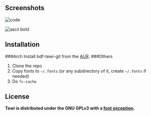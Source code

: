Screenshots
-----------
![code](http://neeee.github.com/bdf-tewi/goexample.png)

![ascii bold](http://neeee.github.com/bdf-tewi/asciibold.png)

Installation
------------
###Arch
Install bdf-tewi-git from the [AUR][aur page].
###Others
1. Clone the repo
2. Copy fonts to `~/.fonts` (or any subdirectory of it, create `~/.fonts` if needed)
3. Do `fc-cache`

License
-------
**Tewi is distributed under the GNU GPLv3 with a [font
exception](https://www.gnu.org/licenses/gpl-faq.html#FontException).**

[aur page]: https://aur.archlinux.org/packages/bdf-tewi-git/ "AUR page"
